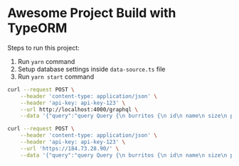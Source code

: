 # Awesome Project Build with TypeORM

Steps to run this project:

1. Run `yarn` command
2. Setup database settings inside `data-source.ts` file
3. Run `yarn start` command

```bash
curl --request POST \
    --header 'content-type: application/json' \
    --header 'api-key: api-key-123' \
    --url http://localhost:4000/graphql \
    --data '{"query":"query Query {\n burritos {\n id\n name\n size\n price\n }\n}"}'
```

```bash
curl --request POST \
    --header 'content-type: application/json' \
    --header 'api-key: api-key-123' \
    --url 'https://184.73.28.90/' \
    --data '{"query":"query Query {\n burritos {\n id\n name\n size\n price\n }\n}"}'
```
